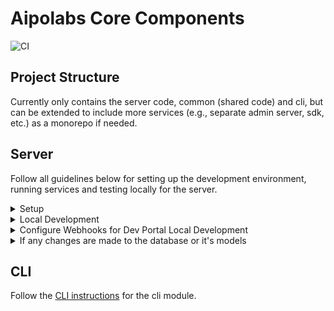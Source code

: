 # Aipolabs Core Components

![CI](https://github.com/aipotheosis-labs/aipolabs/actions/workflows/ci.yml/badge.svg)

## Project Structure

Currently only contains the server code, common (shared code) and cli,
but can be extended to include more services (e.g., separate admin server, sdk, etc.) as a monorepo if needed.

## Server

Follow all guidelines below for setting up the development environment, running services and testing locally for the server.

<details>
  <summary>Setup</summary>

- Git clone the repo
- Python ^3.12
- Install `docker`
- Install `poetry`
- Activate virtual env: `poetry shell`
  - We use docker and docker compose to run components in a container, so using a virtual env is more for development purposes. (IDE, pytest, dev dependencies, etc.)
- Install dependencies: `poetry install`
- Coding style
  - all the following tools are part of `pyproject.toml` dev dependencies, and are automatically installed when running `poetry install`
  - use `ruff` to format and lint the code
  - use `mypy` to type check the code
  - use `pre-commit` to run the above tools as pre-commit hooks
- Install `pre-commit` hooks: `pre-commit install`
- Setup you preferred editor to use `Ruff` formatter
  - e.g., you might need to install `Ruff` formatter extension in VS Code, and configure the setting as below

      ```json

      {
          "[python]": {
            "editor.formatOnSave": true,
            "editor.defaultFormatter": "charliermarsh.ruff",
            "editor.codeActionsOnSave": {
              "source.organizeImports.ruff": "always"
            }
          }
      }
      ```

</details>

<details>
  <summary>Local Development</summary>

- Set up `.env` file according to `.env.example`
  - Note that most of the variables needed are already set in the `.env.shared` file, that's why you don't need to set them in the `.env` file
- Use docker compose to run necessary services locally: `docker compose up --build`, which contains:
  - `server`: the backend service
  - `db`: the postgres db
  - `aws`: a local aws mock with `localstack` (this `aws` service was added because of `Agent Secrets Manager`)
  - `runner`: a staging host for running any commands, e.g., `pytest`, `seed db`, etc.
- (Optional) Connect to the database using a GUI client like `DBeaver`
  - Parameters for the db connection can be found in the `.env.shared` file
- (Optional) To seed the db with some data: `docker compose exec runner ./scripts/seed_db.sh`
- You can access the `Swagger UI` at `http://localhost:8000/v1/notforhuman-docs`
- To run `pytest`, make sure the db is empty (in case you have seeded the db before), and then: `docker compose exec runner pytest`

</details>

<details>
  <summary>Configure Webhooks for Dev Portal Local Development</summary>

If you are developing the dev portal, you would need a real user and org in the
PropelAuth test environment as well as a default project and agent in your local db.

Follow the steps here to set up the webhooks so that when you sign up on the PropelAuth
test environment, PropelAuth will notify your local server to create an org in the
PropelAuth test environment for you as well as creating a default project and agent in
the local db.

- Follow the guide to install `ngrok` and connect your account:
  <https://ngrok.com/docs/getting-started/?os=macos>
- Expose your local server with `ngrok`: `ngrok http http://localhost:8000`
- Go to the `ngork` endpoints dashboard to copy the public endpoint you just exposed:
  <https://dashboard.ngrok.com/endpoints>
- On the [PropelAuth dashboard](https://app.propelauth.com/proj/803d04fe-b3c3-49a2-b2de-eda93f764722/management/users?page=1)
  **Users** and **Organizations tabs**, delete your previously created user and organization.
  ![delete org](./images/delete-org.png)
  ![delete user](./images/delete-user.png)
- Go to the **Backend Integration** tab and create an API key for the test environment,
  set it as `SERVER_PROPELAUTH_API_KEY` in `.env`.
  ![propelauth-api-key](./images/propelauth-api-key.png)
- Go to the **Integrations** tab on the dashboard, click Webhooks. And click **Set Up
  Webhooks** for the **TEST ENV**, which will lead you to [Svix endpoints](https://app.svix.com/app_2uuG50X13IEu2cVRRL5fnXOeWWv/endpoints)
  page.
  ![webhook-setup](./images/webhook-setup.png)
- Click `Add Endpoint`, put `<your_gnrok_public_endpoint>/v1/webhooks/user-created` as
  the endpoint and subscribe to the `user.created` event. Hit Create.
  ![svix](./images/svix.png)
- Copy the `Signing Secret` of the endpoint and set it as `SERVER_SVIX_SIGNING_SECRET`
  in `.env`.
  ![svix](./images/svix-signing-secret.png)
- Go to your local dev portal <http://localhost:3000> and sign up on the PropelAuth
  signup page.

</details>

<details>
  <summary>If any changes are made to the database or it's models</summary>

- You need to generate a new migration, which will generate a new file in `database/alembic/versions/`
- First check if new upgrade operations detected: `docker compose exec runner alembic check`
- If so, generate a new migration file: `docker compose exec runner alembic revision --autogenerate -m "<some message>"`
- (If needed) Change the generated file in `database/alembic/versions/` to add the necessary changes (that are not auto-generated), e.g.,:
  - import `pgvector` library for `Vector` type
  - create and drop necessary indexes
  - create and drop vector extension
  - ...
- Apply the changes to the **local** database: `docker compose exec runner alembic upgrade head`
- (If needed) you can undo the last change to the database: `docker compose exec runner alembic downgrade -1`

</details>

## CLI

Follow the [CLI instructions](aipolabs/cli/README.md) for the cli module.


